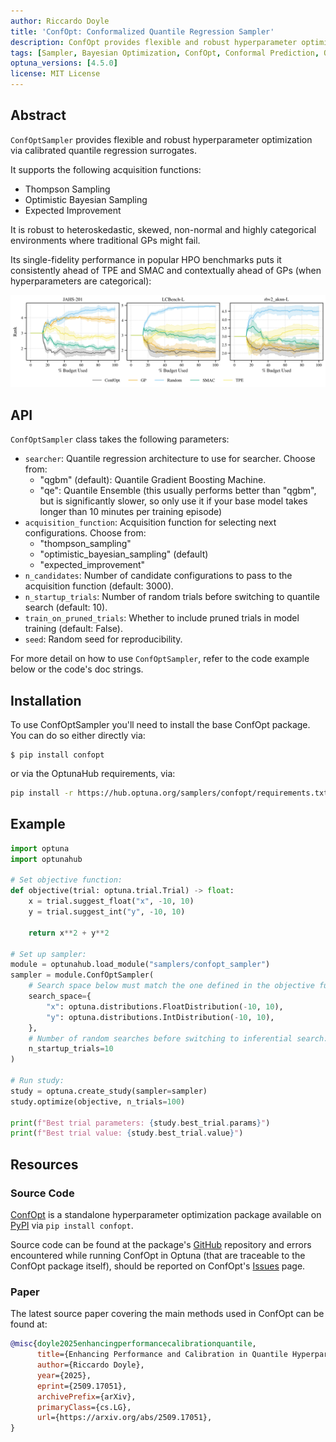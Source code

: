 ```yaml
---
author: Riccardo Doyle
title: 'ConfOpt: Conformalized Quantile Regression Sampler'
description: ConfOpt provides flexible and robust hyperparameter optimization via calibrated quantile regression surrogates, with support for Expected Improvement and Thompson Sampling acquisition functions.
tags: [Sampler, Bayesian Optimization, ConfOpt, Conformal Prediction, Quantile Regression]
optuna_versions: [4.5.0]
license: MIT License
---
```


## Abstract

`ConfOptSampler` provides flexible and robust hyperparameter optimization via calibrated quantile regression surrogates.

It supports the following acquisition functions:

- Thompson Sampling
- Optimistic Bayesian Sampling
- Expected Improvement

It is robust to heteroskedastic, skewed, non-normal and highly categorical environments where traditional GPs might fail.

Its single-fidelity performance in popular HPO benchmarks puts it consistently ahead of TPE and SMAC and contextually ahead of GPs (when hyperparameters are categorical):

![Benchmark](images/confopt_benchmark.png)

## API

`ConfOptSampler` class takes the following parameters:

- `searcher`: Quantile regression architecture to use for searcher. Choose from:
  - "qgbm" (default): Quantile Gradient Boosting Machine.
  - "qe": Quantile Ensemble (this usually performs better than "qgbm", but is significantly slower, so only use it if your base model takes longer than 10 minutes per training episode)
- `acquisition_function`: Acquisition function for selecting next configurations. Choose from:
  - "thompson_sampling"
  - "optimistic_bayesian_sampling" (default)
  - "expected_improvement"
- `n_candidates`: Number of candidate configurations to pass to the acquisition function (default: 3000).
- `n_startup_trials`: Number of random trials before switching to quantile search (default: 10).
- `train_on_pruned_trials`: Whether to include pruned trials in model training (default: False).
- `seed`: Random seed for reproducibility.

For more detail on how to use `ConfOptSampler`, refer to the code example below or the code's doc strings.

## Installation

To use ConfOptSampler you'll need to install the base ConfOpt package. You can do so either directly via:

```shell
$ pip install confopt
```

or via the OptunaHub requirements, via:

```bash
pip install -r https://hub.optuna.org/samplers/confopt/requirements.txt
```

## Example

```python
import optuna
import optunahub

# Set objective function:
def objective(trial: optuna.trial.Trial) -> float:
    x = trial.suggest_float("x", -10, 10)
    y = trial.suggest_int("y", -10, 10)
    
    return x**2 + y**2

# Set up sampler:
module = optunahub.load_module("samplers/confopt_sampler")
sampler = module.ConfOptSampler(
    # Search space below must match the one defined in the objective function:
    search_space={
        "x": optuna.distributions.FloatDistribution(-10, 10),
        "y": optuna.distributions.IntDistribution(-10, 10),
    },
    # Number of random searches before switching to inferential search:
    n_startup_trials=10
)

# Run study:
study = optuna.create_study(sampler=sampler)
study.optimize(objective, n_trials=100)

print(f"Best trial parameters: {study.best_trial.params}")
print(f"Best trial value: {study.best_trial.value}")
```

## Resources

### Source Code

[ConfOpt](https://github.com/rick12000/confopt) is a standalone hyperparameter optimization package available on [PyPI](https://pypi.org/project/confopt/) via `pip install confopt`.

Source code can be found at the package's [GitHub](https://github.com/rick12000/confopt) repository and errors encountered while running ConfOpt in Optuna (that are traceable to the ConfOpt package itself), should be reported on ConfOpt's [Issues](https://github.com/rick12000/confopt/issues) page.

### Paper

The latest source paper covering the main methods used in ConfOpt can be found at:

```bibtex
@misc{doyle2025enhancingperformancecalibrationquantile,
      title={Enhancing Performance and Calibration in Quantile Hyperparameter Optimization}, 
      author={Riccardo Doyle},
      year={2025},
      eprint={2509.17051},
      archivePrefix={arXiv},
      primaryClass={cs.LG},
      url={https://arxiv.org/abs/2509.17051}, 
}
```

